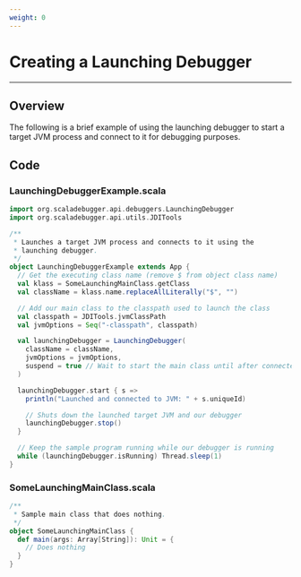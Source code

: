 ```yaml
---
weight: 0
---
```

# Creating a Launching Debugger

---

## Overview

The following is a brief example of using the launching debugger to start
a target JVM process and connect to it for debugging purposes.

## Code

### LaunchingDebuggerExample.scala

```scala
import org.scaladebugger.api.debuggers.LaunchingDebugger
import org.scaladebugger.api.utils.JDITools

/**
 * Launches a target JVM process and connects to it using the
 * launching debugger.
 */
object LaunchingDebuggerExample extends App {
  // Get the executing class name (remove $ from object class name)
  val klass = SomeLaunchingMainClass.getClass
  val className = klass.name.replaceAllLiterally("$", "")

  // Add our main class to the classpath used to launch the class
  val classpath = JDITools.jvmClassPath
  val jvmOptions = Seq("-classpath", classpath)

  val launchingDebugger = LaunchingDebugger(
    className = className,
    jvmOptions = jvmOptions,
    suspend = true // Wait to start the main class until after connected
  )

  launchingDebugger.start { s =>
    println("Launched and connected to JVM: " + s.uniqueId)

    // Shuts down the launched target JVM and our debugger
    launchingDebugger.stop()
  }

  // Keep the sample program running while our debugger is running
  while (launchingDebugger.isRunning) Thread.sleep(1)
}
```

### SomeLaunchingMainClass.scala

```scala
/**
 * Sample main class that does nothing.
 */
object SomeLaunchingMainClass {
  def main(args: Array[String]): Unit = {
    // Does nothing
  }
}
```

